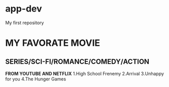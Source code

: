 # app-dev
My first repository
# MY FAVORATE MOVIE
## SERIES/SCI-FI/ROMANCE/COMEDY/ACTION

**FROM YOUTUBE AND NETFLIX**
1.High School Frenemy
2.Arrival
3.Unhappy for you
4.The Hunger Games
